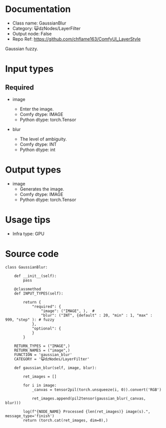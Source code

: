 # Documentation
- Class name: GaussianBlur
- Category: 😺dzNodes/LayerFilter
- Output node: False
- Repo Ref: https://github.com/chflame163/ComfyUI_LayerStyle

Gaussian fuzzy.

# Input types
## Required

- image
    - Enter the image.
    - Comfy dtype: IMAGE
    - Python dtype: torch.Tensor

- blur
    - The level of ambiguity.
    - Comfy dtype: INT
    - Python dtype: int


# Output types

- image
    - Generates the image.
    - Comfy dtype: IMAGE
    - Python dtype: torch.Tensor

# Usage tips
- Infra type: GPU

# Source code
```
class GaussianBlur:

    def __init__(self):
        pass

    @classmethod
    def INPUT_TYPES(self):

        return {
            "required": {
                "image": ("IMAGE", ),  #
                "blur": ("INT", {default" : 20, "min" : 1, "max" : 999, "step" ): # fuzzy
            },
            "optional": {
            }
        }

    RETURN_TYPES = ("IMAGE",)
    RETURN_NAMES = ("image",)
    FUNCTION = 'gaussian_blur'
    CATEGORY = '😺dzNodes/LayerFilter'

    def gaussian_blur(self, image, blur):

        ret_images = []

        for i in image:
            _canvas = tensor2pil(torch.unsqueeze(i, 0)).convert('RGB')

            ret_images.append(pil2tensor(gaussian_blur(_canvas, blur)))

        log(f"{NODE_NAME} Processed {len(ret_images)} image(s).", message_type='finish')
        return (torch.cat(ret_images, dim=0),)
```